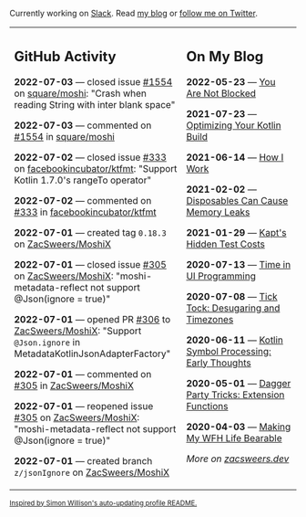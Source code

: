 Currently working on [Slack](https://slack.com/). Read [my blog](https://zacsweers.dev/) or [follow me on Twitter](https://twitter.com/ZacSweers).

<table><tr><td valign="top" width="60%">

## GitHub Activity
<!-- githubActivity starts -->
**2022-07-03** — closed issue [#1554](https://github.com/square/moshi/issues/1554) on [square/moshi](https://github.com/square/moshi): "Crash when reading String with inter blank space"

**2022-07-03** — commented on [#1554](https://github.com/square/moshi/issues/1554#issuecomment-1173149242) in [square/moshi](https://github.com/square/moshi)

**2022-07-02** — closed issue [#333](https://github.com/facebookincubator/ktfmt/issues/333) on [facebookincubator/ktfmt](https://github.com/facebookincubator/ktfmt): "Support Kotlin 1.7.0's rangeTo operator"

**2022-07-02** — commented on [#333](https://github.com/facebookincubator/ktfmt/issues/333#issuecomment-1172915594) in [facebookincubator/ktfmt](https://github.com/facebookincubator/ktfmt)

**2022-07-01** — created tag `0.18.3` on [ZacSweers/MoshiX](https://github.com/ZacSweers/MoshiX)

**2022-07-01** — closed issue [#305](https://github.com/ZacSweers/MoshiX/issues/305) on [ZacSweers/MoshiX](https://github.com/ZacSweers/MoshiX): "moshi-metadata-reflect not support @Json(ignore = true)"

**2022-07-01** — opened PR [#306](https://github.com/ZacSweers/MoshiX/pull/306) to [ZacSweers/MoshiX](https://github.com/ZacSweers/MoshiX): "Support `@Json.ignore` in MetadataKotlinJsonAdapterFactory"

**2022-07-01** — commented on [#305](https://github.com/ZacSweers/MoshiX/issues/305#issuecomment-1172692029) in [ZacSweers/MoshiX](https://github.com/ZacSweers/MoshiX)

**2022-07-01** — reopened issue [#305](https://github.com/ZacSweers/MoshiX/issues/305) on [ZacSweers/MoshiX](https://github.com/ZacSweers/MoshiX): "moshi-metadata-reflect not support @Json(ignore = true)"

**2022-07-01** — created branch `z/jsonIgnore` on [ZacSweers/MoshiX](https://github.com/ZacSweers/MoshiX)
<!-- githubActivity ends -->
</td><td valign="top" width="40%">

## On My Blog
<!-- blog starts -->
**2022-05-23** — [You Are Not Blocked](https://www.zacsweers.dev/you-are-not-blocked/)

**2021-07-23** — [Optimizing Your Kotlin Build](https://www.zacsweers.dev/optimizing-your-kotlin-build/)

**2021-06-14** — [How I Work](https://www.zacsweers.dev/how-i-work/)

**2021-02-02** — [Disposables Can Cause Memory Leaks](https://www.zacsweers.dev/disposables-can-cause-memory-leaks/)

**2021-01-29** — [Kapt's Hidden Test Costs](https://www.zacsweers.dev/kapts-hidden-test-costs/)

**2020-07-13** — [Time in UI Programming](https://www.zacsweers.dev/time-in-ui/)

**2020-07-08** — [Tick Tock: Desugaring and Timezones](https://www.zacsweers.dev/ticktock-desugaring-timezones/)

**2020-06-11** — [Kotlin Symbol Processing: Early Thoughts](https://www.zacsweers.dev/kotlin-symbol-processor-early-thoughts/)

**2020-05-01** — [Dagger Party Tricks: Extension Functions](https://www.zacsweers.dev/dagger-party-tricks-extension-functions/)

**2020-04-03** — [Making My WFH Life Bearable](https://www.zacsweers.dev/making-wfh-life-bearable/)
<!-- blog ends -->
_More on [zacsweers.dev](https://zacsweers.dev/)_
</td></tr></table>

<sub><a href="https://simonwillison.net/2020/Jul/10/self-updating-profile-readme/">Inspired by Simon Willison's auto-updating profile README.</a></sub>
